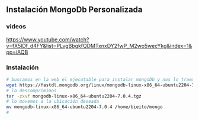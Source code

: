 <!-- cSpell:ignore zxvf -->
<!-- markdownlint-disable MD041 -->

## Instalación MongoDb Personalizada

### videos

<https://www.youtube.com/watch?v=fX5lDf_d4FY&list=PLvgBbgkfQDMTxnxDY2fwP_M2wo5wecYkg&index=1&pp=iAQB>

### Instalación

```bash
# buscamos en la web el ejecutable para instalar mongoDb y nos lo traemos
wget https://fastdl.mongodb.org/linux/mongodb-linux-x86_64-ubuntu2204-7.0.4.tgz
# lo descomprimimos
tar -zxvf mongodb-linux-x86_64-ubuntu2204-7.0.4.tgz
# lo movemos a la ubicación deseada
mv mongodb-linux-x86_64-ubuntu2204-7.0.4 /home/bieito/mongo
#
```
